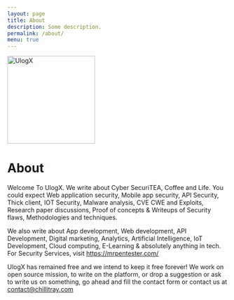 ```yaml
---
layout: page
title: About
description: Some description.
permalink: /about/
menu: true
---
```


<img class="img-rounded" src="/assets/img/uploads/profile.png" alt="UlogX" width="200">

# About

Welcome To UlogX. We write about Cyber SecuriTEA, Coffee and Life. You could expect Web application security, Mobile app security, API Security, Thick client, IOT Security, Malware analysis, CVE CWE and Exploits, Research paper discussions, Proof of concepts & Writeups of Security flaws, Methodologies and techniques.

We also write about App development, Web development, API Development, Digital marketing, Analytics, Artificial Intelligence, IoT Development, Cloud computing, E-Learning & absolutely anything in tech. For Security Services, visit https://mrpentester.com/

UlogX has remained free and we intend to keep it free forever! We work on open source mission, to write on the platform, or drop a suggestion or ask to write us on something, go ahead and fill the contact form or contact us at contact@chillitray.com
